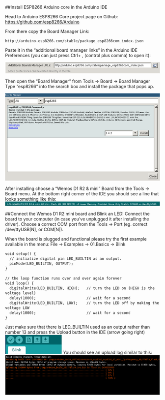 ##Install ESP8266 Arduino core in the Arduino IDE

Head to Arduino ESP8266 Core project page on Github: https://github.com/esp8266/Arduino

From there copy the Board Manager Link:
```
http://arduino.esp8266.com/stable/package_esp8266com_index.json
```

Paste it in the “additional board manager links” in the Arduino IDE Preferences (you can just press Ctrl+ ,  (control plus comma) to open it):

![Board manager link](images/boardManagerLink.png)

Then open the “Board Manager” from Tools -> Board -> Board Manager
Type “esp8266” into the search box and install the package that pops up.

![Board manager](images/boardManager.png)

After installing choose a “Wemos D1 R2 & mini” Board from the Tools -> Board menu.
At the bottom right corner of the IDE you should see a line that looks something like this:  
![Board chosen](images/boardChosen.png)

##Connect the Wemos D1 R2 mini board and Blink an LED!
Connect the board to your computer (in case you’ve unplugged it after installing the driver).
Choose a correct COM port from the Tools -> Port (eg. correct /dev/ttyUSB[N], or COM[N]).

When the board is plugged and functional please try the first example available in the menu:
File -> Examples -> 01.Basics -> Blink
```
void setup() {
  // initialize digital pin LED_BUILTIN as an output.
  pinMode(LED_BUILTIN, OUTPUT);
}

// the loop function runs over and over again forever
void loop() {
  digitalWrite(LED_BUILTIN, HIGH);   // turn the LED on (HIGH is the voltage level)
  delay(1000);                       // wait for a second
  digitalWrite(LED_BUILTIN, LOW);    // turn the LED off by making the voltage LOW
  delay(1000);                       // wait for a second
}
```
Just make sure that there is LED_BUILTIN used as an output rather than number 13 and press the Upload button in the IDE (arrow going right)
![Upload](images/upload.png)
You should see an upload log similar to this:
![Upload log](images/uploadLog.png)
